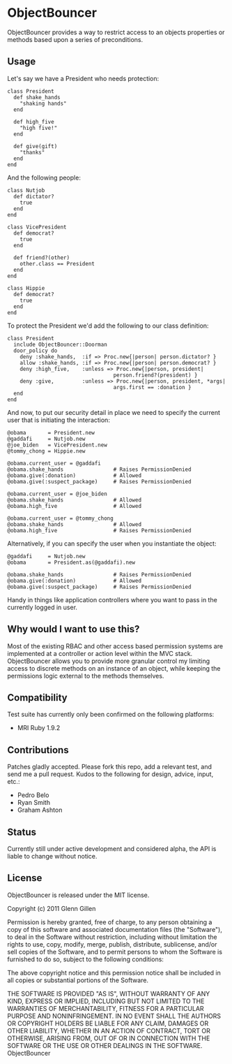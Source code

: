 # ObjectBouncer

ObjectBouncer provides a way to restrict access to an objects properties or
methods based upon a series of preconditions.

## Usage

Let's say we have a President who needs protection:

    class President
      def shake_hands
        "shaking hands"
      end

      def high_five
        "high five!"
      end

      def give(gift)
        "thanks"
      end
    end

And the following people:

    class Nutjob
      def dictator?
        true
      end
    end

    class VicePresident
      def democrat?
        true
      end

      def friend?(other)
        other.class == President
      end
    end

    class Hippie
      def democrat?
        true
      end
    end

To protect the President we'd add the following to our class definition:

    class President
      include ObjectBouncer::Doorman
      door_policy do
        deny :shake_hands,  :if => Proc.new{|person| person.dictator? }
        allow :shake_hands, :if => Proc.new{|person| person.democrat? }
        deny :high_five,    :unless => Proc.new{|person, president|
                                      person.friend?(president) }
        deny :give,         :unless => Proc.new{|person, president, *args|
                                      args.first == :donation }
      end
    end

And now, to put our security detail in place we need to specify the current
user that is initiating the interaction:

    @obama       = President.new
    @gaddafi     = Nutjob.new
    @joe_biden   = VicePresident.new
    @tommy_chong = Hippie.new

    @obama.current_user = @gaddafi
    @obama.shake_hands                # Raises PermissionDenied
    @obama.give(:donation)            # Allowed
    @obama.give(:suspect_package)     # Raises PermissionDenied

    @obama.current_user = @joe_biden
    @obama.shake_hands                # Allowed
    @obama.high_five                  # Allowed

    @obama.current_user = @tommy_chong
    @obama.shake_hands                # Allowed
    @obama.high_five                  # Raises PermissionDenied

Alternatively, if you can specify the user when you instantiate the object:

    @gaddafi     = Nutjob.new
    @obama       = President.as(@gaddafi).new

    @obama.shake_hands                # Raises PermissionDenied
    @obama.give(:donation)            # Allowed
    @obama.give(:suspect_package)     # Raises PermissionDenied

Handy in things like application controllers where you want to pass in the
currently logged in user.

## Why would I want to use this?

Most of the existing RBAC and other access based permission systems are
implemented at a controller or action level within the MVC stack. ObjectBouncer
allows you to provide more granular control my limiting access to discrete
methods on an instance of an object, while keeping the permissions logic
external to the methods themselves.

## Compatibility

Test suite has currently only been confirmed on the following platforms:

 * MRI Ruby 1.9.2

## Contributions

Patches gladly accepted. Please fork this repo, add a relevant test, and send
me a pull request. Kudos to the following for design, advice, input, etc.:

 * Pedro Belo
 * Ryan Smith
 * Graham Ashton

## Status

Currently still under active development and considered alpha, the API is
liable to change without notice.

## License

ObjectBouncer is released under the MIT license.

Copyright (c) 2011 Glenn Gillen

Permission is hereby granted, free of charge, to any person obtaining a copy
of this software and associated documentation files (the "Software"), to deal
in the Software without restriction, including without limitation the rights
to use, copy, modify, merge, publish, distribute, sublicense, and/or sell
copies of the Software, and to permit persons to whom the Software is
furnished to do so, subject to the following conditions:

The above copyright notice and this permission notice shall be included in
all copies or substantial portions of the Software.

THE SOFTWARE IS PROVIDED "AS IS", WITHOUT WARRANTY OF ANY KIND, EXPRESS OR
IMPLIED, INCLUDING BUT NOT LIMITED TO THE WARRANTIES OF MERCHANTABILITY,
FITNESS FOR A PARTICULAR PURPOSE AND NONINFRINGEMENT. IN NO EVENT SHALL THE
AUTHORS OR COPYRIGHT HOLDERS BE LIABLE FOR ANY CLAIM, DAMAGES OR OTHER
LIABILITY, WHETHER IN AN ACTION OF CONTRACT, TORT OR OTHERWISE, ARISING FROM,
OUT OF OR IN CONNECTION WITH THE SOFTWARE OR THE USE OR OTHER DEALINGS IN
THE SOFTWARE.
ObjectBouncer
